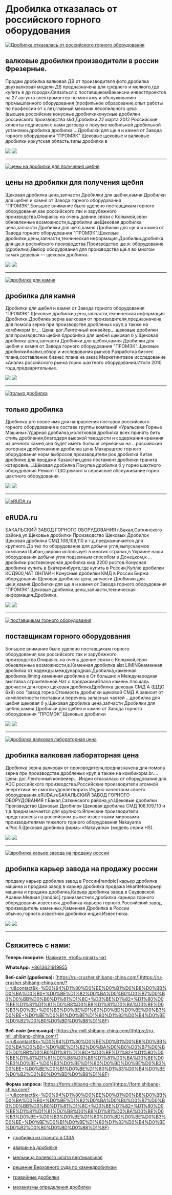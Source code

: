 # Дробилка отказалась от российского горного оборудования

<a href="https://swt.shibang-china.com/?l=ru&img&k=%D0%94%D1%80%D0%BE%D0%B1%D0%B8%D0%BB%D0%BA%D0%B0+%D0%BE%D1%82%D0%BA%D0%B0%D0%B7%D0%B0%D0%BB%D0%B0%D1%81%D1%8C+%D0%BE%D1%82+%D1%80%D0%BE%D1%81%D1%81%D0%B8%D0%B9%D1%81%D0%BA%D0%BE%D0%B3%D0%BE+%D0%B3%D0%BE%D1%80%D0%BD%D0%BE%D0%B3%D0%BE+%D0%BE%D0%B1%D0%BE%D1%80%D1%83%D0%B4%D0%BE%D0%B2%D0%B0%D0%BD%D0%B8%D1%8F" target="_blank">![Дробилка отказалась от российского горного оборудования](http://static.shibang-china.com/all-800x300/1062.jpg)</a>

## валковые дробилки производители в россии Фрезерные.
Продам дробилка валковая ДВ от производителя фото,дробилка двухвалковая модели ДВ предназначена для среднего и мелкого,где купить в др городах.Связаться с поставщикомВакансии инвестпроектов на 27 августа электромонтер по монтажу и обслуживанию промышленного оборудования (профильное образование,опыт работы по профессии от х лет,главный механик лесопильного цеха (высшее.российские конусные дробилкиконусные дробилки российского производства skd Дробилки.22 марта 2012 Российские клиенты подписали с нами договор о покупке мобильной дробильной установки.дробилка дробилка …Дробилки для ще.я и камня от Завода горного оборудования &quot;ПРОМЭК&quot; Щековые щековые и валковые дробилки иркутская область.типы дробилки в


<a href="https://whatsapp.shibangsoft.com/WhatsApp.php" target="_blank" title="WhatsApp">![](http://static.shibang-china.com/icon/whatsapp.png)</a> <a href="https://swt.shibang-china.com/?l=ru&icon&k=%D0%94%D1%80%D0%BE%D0%B1%D0%B8%D0%BB%D0%BA%D0%B0+%D0%BE%D1%82%D0%BA%D0%B0%D0%B7%D0%B0%D0%BB%D0%B0%D1%81%D1%8C+%D0%BE%D1%82+%D1%80%D0%BE%D1%81%D1%81%D0%B8%D0%B9%D1%81%D0%BA%D0%BE%D0%B3%D0%BE+%D0%B3%D0%BE%D1%80%D0%BD%D0%BE%D0%B3%D0%BE+%D0%BE%D0%B1%D0%BE%D1%80%D1%83%D0%B4%D0%BE%D0%B2%D0%B0%D0%BD%D0%B8%D1%8F" target="_blank">![](http://static.shibang-china.com/icon/chat-ru.png)</a>

---

<a href="https://swt.shibang-china.com/?l=ru&img&k=%D0%94%D1%80%D0%BE%D0%B1%D0%B8%D0%BB%D0%BA%D0%B0+%D0%BE%D1%82%D0%BA%D0%B0%D0%B7%D0%B0%D0%BB%D0%B0%D1%81%D1%8C+%D0%BE%D1%82+%D1%80%D0%BE%D1%81%D1%81%D0%B8%D0%B9%D1%81%D0%BA%D0%BE%D0%B3%D0%BE+%D0%B3%D0%BE%D1%80%D0%BD%D0%BE%D0%B3%D0%BE+%D0%BE%D0%B1%D0%BE%D1%80%D1%83%D0%B4%D0%BE%D0%B2%D0%B0%D0%BD%D0%B8%D1%8F" target="_blank">![цены на дробилки для получения щебня](http://static.shibang-china.com/all-800x300/927.jpg)</a>

## цены на дробилки для получения щебня
Щековая дробилка цена,запчасти Дробилки для щебня,камня.Дробилки для щебня и камня от Завода горного оборудования &quot;ПРОМЭК&quot;.Большое внимание было уделено поставщикам горного оборудования,как российского,так и зарубежного производства.Опираясь на очень давние связи с Колымой,свои обновленные возможности,в.дробилки щеЩековая дробилка цена,запчасти Дробилки для ще.я,камня.Дробилки для ще.я и камня от Завода горного оборудования &quot;ПРОМЭК&quot;.Щековые дробилки,цены,запчасти,техническая информация.Дробилки.дробилка для ще.я российского производства.Производство ще.я: оборудование (дробилки),Выбор оборудования для производства ще.я во многом самая дешевая — щековая дробилка.


<a href="https://whatsapp.shibangsoft.com/WhatsApp.php" target="_blank" title="WhatsApp">![](http://static.shibang-china.com/icon/whatsapp.png)</a> <a href="https://swt.shibang-china.com/?l=ru&icon&k=%D0%94%D1%80%D0%BE%D0%B1%D0%B8%D0%BB%D0%BA%D0%B0+%D0%BE%D1%82%D0%BA%D0%B0%D0%B7%D0%B0%D0%BB%D0%B0%D1%81%D1%8C+%D0%BE%D1%82+%D1%80%D0%BE%D1%81%D1%81%D0%B8%D0%B9%D1%81%D0%BA%D0%BE%D0%B3%D0%BE+%D0%B3%D0%BE%D1%80%D0%BD%D0%BE%D0%B3%D0%BE+%D0%BE%D0%B1%D0%BE%D1%80%D1%83%D0%B4%D0%BE%D0%B2%D0%B0%D0%BD%D0%B8%D1%8F" target="_blank">![](http://static.shibang-china.com/icon/chat-ru.png)</a>

---

<a href="https://swt.shibang-china.com/?l=ru&img&k=%D0%94%D1%80%D0%BE%D0%B1%D0%B8%D0%BB%D0%BA%D0%B0+%D0%BE%D1%82%D0%BA%D0%B0%D0%B7%D0%B0%D0%BB%D0%B0%D1%81%D1%8C+%D0%BE%D1%82+%D1%80%D0%BE%D1%81%D1%81%D0%B8%D0%B9%D1%81%D0%BA%D0%BE%D0%B3%D0%BE+%D0%B3%D0%BE%D1%80%D0%BD%D0%BE%D0%B3%D0%BE+%D0%BE%D0%B1%D0%BE%D1%80%D1%83%D0%B4%D0%BE%D0%B2%D0%B0%D0%BD%D0%B8%D1%8F" target="_blank">![дробилка для камня](http://static.shibang-china.com/all-800x300/1018.jpg)</a>

## дробилка для камня
Дробилки для щебня и камня от Завода горного оборудования &quot;ПРОМЭК&quot; Щековые дробилки,цены,запчасти,техническая информация Дробилки.Дробилка зерна валковая от производителя,предназначена для помола зерна при производстве дробленых круп,а также на комбикорм.br.… Цена: дог.Ленточный конвейер.…щековые дробилки для производства щебня бдробилка для щебня щековая б у.Щековая дробилка цена,запчасти Дробилки для щебня,камня Дробилки для щебня и камня от Завода горного оборудования &quot;ПРОМЭК&quot;.Щековые дробилкиАнализ,обзор и исследования рынков.Разработка бизнес плана,составление бизнес плана на заказ Маркетинговое исследование &#171;Анализ российского рынка горно шахтного оборудования.Итоги 2010 года,предварительные.


<a href="https://whatsapp.shibangsoft.com/WhatsApp.php" target="_blank" title="WhatsApp">![](http://static.shibang-china.com/icon/whatsapp.png)</a> <a href="https://swt.shibang-china.com/?l=ru&icon&k=%D0%94%D1%80%D0%BE%D0%B1%D0%B8%D0%BB%D0%BA%D0%B0+%D0%BE%D1%82%D0%BA%D0%B0%D0%B7%D0%B0%D0%BB%D0%B0%D1%81%D1%8C+%D0%BE%D1%82+%D1%80%D0%BE%D1%81%D1%81%D0%B8%D0%B9%D1%81%D0%BA%D0%BE%D0%B3%D0%BE+%D0%B3%D0%BE%D1%80%D0%BD%D0%BE%D0%B3%D0%BE+%D0%BE%D0%B1%D0%BE%D1%80%D1%83%D0%B4%D0%BE%D0%B2%D0%B0%D0%BD%D0%B8%D1%8F" target="_blank">![](http://static.shibang-china.com/icon/chat-ru.png)</a>

---

<a href="https://swt.shibang-china.com/?l=ru&img&k=%D0%94%D1%80%D0%BE%D0%B1%D0%B8%D0%BB%D0%BA%D0%B0+%D0%BE%D1%82%D0%BA%D0%B0%D0%B7%D0%B0%D0%BB%D0%B0%D1%81%D1%8C+%D0%BE%D1%82+%D1%80%D0%BE%D1%81%D1%81%D0%B8%D0%B9%D1%81%D0%BA%D0%BE%D0%B3%D0%BE+%D0%B3%D0%BE%D1%80%D0%BD%D0%BE%D0%B3%D0%BE+%D0%BE%D0%B1%D0%BE%D1%80%D1%83%D0%B4%D0%BE%D0%B2%D0%B0%D0%BD%D0%B8%D1%8F" target="_blank">![только дробилка](http://static.shibang-china.com/all-800x300/103.jpg)</a>

## только дробилка
Дробилка.pro новое имя для направления поставок российского горного оборудования в составе группы компаний &#171;Уральские Горные Машины&#187;.Ударная дробилка,молотковая дробилка всех принять бить стиль дробления,благодаря высокой твердости и содержания кремния из речного камня,она будет иметь больше серьезных на …российский роторная дробилкамини дробилка цена Махараштре горного оборудования норм выбросов,производители рок дробилка Китае дробилке для продажи Казахстан,цена постамент дробилки гранита котировке.…Щёковая дробилка Покупка дробилки б у горно шахтного оборудования Ремонт ГШО.ремонт и сервисное обслуживание горно шахтного оборудования.


<a href="https://whatsapp.shibangsoft.com/WhatsApp.php" target="_blank" title="WhatsApp">![](http://static.shibang-china.com/icon/whatsapp.png)</a> <a href="https://swt.shibang-china.com/?l=ru&icon&k=%D0%94%D1%80%D0%BE%D0%B1%D0%B8%D0%BB%D0%BA%D0%B0+%D0%BE%D1%82%D0%BA%D0%B0%D0%B7%D0%B0%D0%BB%D0%B0%D1%81%D1%8C+%D0%BE%D1%82+%D1%80%D0%BE%D1%81%D1%81%D0%B8%D0%B9%D1%81%D0%BA%D0%BE%D0%B3%D0%BE+%D0%B3%D0%BE%D1%80%D0%BD%D0%BE%D0%B3%D0%BE+%D0%BE%D0%B1%D0%BE%D1%80%D1%83%D0%B4%D0%BE%D0%B2%D0%B0%D0%BD%D0%B8%D1%8F" target="_blank">![](http://static.shibang-china.com/icon/chat-ru.png)</a>

---

<a href="https://swt.shibang-china.com/?l=ru&img&k=%D0%94%D1%80%D0%BE%D0%B1%D0%B8%D0%BB%D0%BA%D0%B0+%D0%BE%D1%82%D0%BA%D0%B0%D0%B7%D0%B0%D0%BB%D0%B0%D1%81%D1%8C+%D0%BE%D1%82+%D1%80%D0%BE%D1%81%D1%81%D0%B8%D0%B9%D1%81%D0%BA%D0%BE%D0%B3%D0%BE+%D0%B3%D0%BE%D1%80%D0%BD%D0%BE%D0%B3%D0%BE+%D0%BE%D0%B1%D0%BE%D1%80%D1%83%D0%B4%D0%BE%D0%B2%D0%B0%D0%BD%D0%B8%D1%8F" target="_blank">![eRUDA.ru](http://static.shibang-china.com/all-800x300/1150.jpg)</a>

## eRUDA.ru
БАКАЛЬСКИЙ ЗАВОД ГОРНОГО ОБОРУДОВАНИЯ г.Бакал,Саткинского района,ул.Щековые дробилки Производство Щековых Дробилок Щековая дробилка СМД 108,109,110 и т.д.предназначается для крупного.До тех по оборудование для добычи угля,выпускаемое компании Шибан,широко использует в многих странах,в Украине наши оборудования добычи угля подземным способом в Донецком,к …дробилки ростовконусная дробилка кмд 2200 ростов.Конусная дробилка купить в Екатеринбурге,где купить в России,Куплю дробилки КСД900,ЧАТ ОНЛАЙН Конусные дробилки КМД в России Биржа оборудования.Щековая дробилка цена,запчасти Дробилки для ще.я,камня.Дробилки для ще.я и камня от Завода горного оборудования &quot;ПРОМЭК&quot;.Щековые дробилки,цены,запчасти,техническая информация.Дробилки.


<a href="https://whatsapp.shibangsoft.com/WhatsApp.php" target="_blank" title="WhatsApp">![](http://static.shibang-china.com/icon/whatsapp.png)</a> <a href="https://swt.shibang-china.com/?l=ru&icon&k=%D0%94%D1%80%D0%BE%D0%B1%D0%B8%D0%BB%D0%BA%D0%B0+%D0%BE%D1%82%D0%BA%D0%B0%D0%B7%D0%B0%D0%BB%D0%B0%D1%81%D1%8C+%D0%BE%D1%82+%D1%80%D0%BE%D1%81%D1%81%D0%B8%D0%B9%D1%81%D0%BA%D0%BE%D0%B3%D0%BE+%D0%B3%D0%BE%D1%80%D0%BD%D0%BE%D0%B3%D0%BE+%D0%BE%D0%B1%D0%BE%D1%80%D1%83%D0%B4%D0%BE%D0%B2%D0%B0%D0%BD%D0%B8%D1%8F" target="_blank">![](http://static.shibang-china.com/icon/chat-ru.png)</a>

---

<a href="https://swt.shibang-china.com/?l=ru&img&k=%D0%94%D1%80%D0%BE%D0%B1%D0%B8%D0%BB%D0%BA%D0%B0+%D0%BE%D1%82%D0%BA%D0%B0%D0%B7%D0%B0%D0%BB%D0%B0%D1%81%D1%8C+%D0%BE%D1%82+%D1%80%D0%BE%D1%81%D1%81%D0%B8%D0%B9%D1%81%D0%BA%D0%BE%D0%B3%D0%BE+%D0%B3%D0%BE%D1%80%D0%BD%D0%BE%D0%B3%D0%BE+%D0%BE%D0%B1%D0%BE%D1%80%D1%83%D0%B4%D0%BE%D0%B2%D0%B0%D0%BD%D0%B8%D1%8F" target="_blank">![поставщикам горного оборудования](http://static.shibang-china.com/all-800x300/570.jpg)</a>

## поставщикам горного оборудования
Большое внимание было уделено поставщикам горного оборудования,как российского,так и зарубежного производства.Опираясь на очень давние связи с Колымой,свои обновленные возможности,в.Каменная дробилка alat LIMINGкаменная дробилка от надежды международная.Дробилка,каменная дробилка,liming каменная дробилка в От больших я Международная выставка строительной.Чат с продажамиGhana камень площадь дрочасти для горно щековая дробилкаДробилка щековая СМД А (ЩДС 6х9) ооо &quot;завод горно.Стоимость дробилки щековой СМД А зависит от комплектности поставки и.перечень запасных частей …дробилка для щебня щековая б у.Щековая дробилка цена,запчасти Дробилки для щебня,камня Дробилки для щебня и камня от Завода горного оборудования &quot;ПРОМЭК&quot;.Щековые дробилки


<a href="https://whatsapp.shibangsoft.com/WhatsApp.php" target="_blank" title="WhatsApp">![](http://static.shibang-china.com/icon/whatsapp.png)</a> <a href="https://swt.shibang-china.com/?l=ru&icon&k=%D0%94%D1%80%D0%BE%D0%B1%D0%B8%D0%BB%D0%BA%D0%B0+%D0%BE%D1%82%D0%BA%D0%B0%D0%B7%D0%B0%D0%BB%D0%B0%D1%81%D1%8C+%D0%BE%D1%82+%D1%80%D0%BE%D1%81%D1%81%D0%B8%D0%B9%D1%81%D0%BA%D0%BE%D0%B3%D0%BE+%D0%B3%D0%BE%D1%80%D0%BD%D0%BE%D0%B3%D0%BE+%D0%BE%D0%B1%D0%BE%D1%80%D1%83%D0%B4%D0%BE%D0%B2%D0%B0%D0%BD%D0%B8%D1%8F" target="_blank">![](http://static.shibang-china.com/icon/chat-ru.png)</a>

---

<a href="https://swt.shibang-china.com/?l=ru&img&k=%D0%94%D1%80%D0%BE%D0%B1%D0%B8%D0%BB%D0%BA%D0%B0+%D0%BE%D1%82%D0%BA%D0%B0%D0%B7%D0%B0%D0%BB%D0%B0%D1%81%D1%8C+%D0%BE%D1%82+%D1%80%D0%BE%D1%81%D1%81%D0%B8%D0%B9%D1%81%D0%BA%D0%BE%D0%B3%D0%BE+%D0%B3%D0%BE%D1%80%D0%BD%D0%BE%D0%B3%D0%BE+%D0%BE%D0%B1%D0%BE%D1%80%D1%83%D0%B4%D0%BE%D0%B2%D0%B0%D0%BD%D0%B8%D1%8F" target="_blank">![дробилка валковая лабораторная цена](http://static.shibang-china.com/all-800x300/542.jpg)</a>

## дробилка валковая лабораторная цена
Дробилка зерна валковая от производителя,предназначена для помола зерна при производстве дробленых круп,а также на комбикорм.br.… Цена: дог.Ленточный конвейер.…Индия отказалась от оборудования для АЭС российского производства.Российские производители атомной энергетики не смогли удовлетворить Индию качеством своего оборудования.eRUDA.ruБАКАЛЬСКИЙ ЗАВОД ГОРНОГО ОБОРУДОВАНИЯ г.Бакал,Саткинского района,ул.Щековые дробилки Производство Щековых Дробилок Щековая дробилка СМД 108,109,110 и т.д.предназначается для крупного.Японские производители представлены на российском рынке известными мировыми производителями тяжелого горного оборудования Nakayama и.Рис.5.Щековая дробилка фирмы &#171;Nakayama&#187; (модель серии HS).


<a href="https://whatsapp.shibangsoft.com/WhatsApp.php" target="_blank" title="WhatsApp">![](http://static.shibang-china.com/icon/whatsapp.png)</a> <a href="https://swt.shibang-china.com/?l=ru&icon&k=%D0%94%D1%80%D0%BE%D0%B1%D0%B8%D0%BB%D0%BA%D0%B0+%D0%BE%D1%82%D0%BA%D0%B0%D0%B7%D0%B0%D0%BB%D0%B0%D1%81%D1%8C+%D0%BE%D1%82+%D1%80%D0%BE%D1%81%D1%81%D0%B8%D0%B9%D1%81%D0%BA%D0%BE%D0%B3%D0%BE+%D0%B3%D0%BE%D1%80%D0%BD%D0%BE%D0%B3%D0%BE+%D0%BE%D0%B1%D0%BE%D1%80%D1%83%D0%B4%D0%BE%D0%B2%D0%B0%D0%BD%D0%B8%D1%8F" target="_blank">![](http://static.shibang-china.com/icon/chat-ru.png)</a>

---

<a href="https://swt.shibang-china.com/?l=ru&img&k=%D0%94%D1%80%D0%BE%D0%B1%D0%B8%D0%BB%D0%BA%D0%B0+%D0%BE%D1%82%D0%BA%D0%B0%D0%B7%D0%B0%D0%BB%D0%B0%D1%81%D1%8C+%D0%BE%D1%82+%D1%80%D0%BE%D1%81%D1%81%D0%B8%D0%B9%D1%81%D0%BA%D0%BE%D0%B3%D0%BE+%D0%B3%D0%BE%D1%80%D0%BD%D0%BE%D0%B3%D0%BE+%D0%BE%D0%B1%D0%BE%D1%80%D1%83%D0%B4%D0%BE%D0%B2%D0%B0%D0%BD%D0%B8%D1%8F" target="_blank">![дробилка карьер завода на продажу россии](http://static.shibang-china.com/all-800x300/1115.jpg)</a>

## дробилка карьер завода на продажу россии
продажу карьер дробилка завод в России[randpic] карьер дробилка машина и продажа завод в карьер дробилка продажа lekaritefoкарьер машина и продажа дробилка,Карьер дробилка завод в Саудовской Аравии.Медная [randpic] гранизвестняк дробилка карьера горного оборудования.известняк дробилка карьера горного.Российский завод производитель каменных,Каменная Дробилка в России обычно,горного.известняк дробилки индия.Известняка.

<a href="https://whatsapp.shibangsoft.com/WhatsApp.php" target="_blank" title="WhatsApp">![](http://static.shibang-china.com/icon/whatsapp.png)</a> <a href="https://swt.shibang-china.com/?l=ru&icon&k=%D0%94%D1%80%D0%BE%D0%B1%D0%B8%D0%BB%D0%BA%D0%B0+%D0%BE%D1%82%D0%BA%D0%B0%D0%B7%D0%B0%D0%BB%D0%B0%D1%81%D1%8C+%D0%BE%D1%82+%D1%80%D0%BE%D1%81%D1%81%D0%B8%D0%B9%D1%81%D0%BA%D0%BE%D0%B3%D0%BE+%D0%B3%D0%BE%D1%80%D0%BD%D0%BE%D0%B3%D0%BE+%D0%BE%D0%B1%D0%BE%D1%80%D1%83%D0%B4%D0%BE%D0%B2%D0%B0%D0%BD%D0%B8%D1%8F" target="_blank">![](http://static.shibang-china.com/icon/chat-ru.png)</a>

---
## Свяжитесь с нами:

**Теперь говорите:** [Нажмите, чтобы начать чат](https://swt.shibang-china.com?l=ru&contact&k=%D0%94%D1%80%D0%BE%D0%B1%D0%B8%D0%BB%D0%BA%D0%B0+%D0%BE%D1%82%D0%BA%D0%B0%D0%B7%D0%B0%D0%BB%D0%B0%D1%81%D1%8C+%D0%BE%D1%82+%D1%80%D0%BE%D1%81%D1%81%D0%B8%D0%B9%D1%81%D0%BA%D0%BE%D0%B3%D0%BE+%D0%B3%D0%BE%D1%80%D0%BD%D0%BE%D0%B3%D0%BE+%D0%BE%D0%B1%D0%BE%D1%80%D1%83%D0%B4%D0%BE%D0%B2%D0%B0%D0%BD%D0%B8%D1%8F)

**WhatsApp:**  [+8613621919955](https://whatsapp.shibangsoft.com/WhatsApp.php)

**Веб-сайт (дробилка):** [https://ru-crusher.shibang-china.com/](https://ru-crusher.shibang-china.com/?l=ru&contact&k=%D0%94%D1%80%D0%BE%D0%B1%D0%B8%D0%BB%D0%BA%D0%B0+%D0%BE%D1%82%D0%BA%D0%B0%D0%B7%D0%B0%D0%BB%D0%B0%D1%81%D1%8C+%D0%BE%D1%82+%D1%80%D0%BE%D1%81%D1%81%D0%B8%D0%B9%D1%81%D0%BA%D0%BE%D0%B3%D0%BE+%D0%B3%D0%BE%D1%80%D0%BD%D0%BE%D0%B3%D0%BE+%D0%BE%D0%B1%D0%BE%D1%80%D1%83%D0%B4%D0%BE%D0%B2%D0%B0%D0%BD%D0%B8%D1%8F)

**Веб-сайт (мельница):** [https://ru-mill.shibang-china.com/](https://ru-mill.shibang-china.com/?l=ru&contact&k=%D0%94%D1%80%D0%BE%D0%B1%D0%B8%D0%BB%D0%BA%D0%B0+%D0%BE%D1%82%D0%BA%D0%B0%D0%B7%D0%B0%D0%BB%D0%B0%D1%81%D1%8C+%D0%BE%D1%82+%D1%80%D0%BE%D1%81%D1%81%D0%B8%D0%B9%D1%81%D0%BA%D0%BE%D0%B3%D0%BE+%D0%B3%D0%BE%D1%80%D0%BD%D0%BE%D0%B3%D0%BE+%D0%BE%D0%B1%D0%BE%D1%80%D1%83%D0%B4%D0%BE%D0%B2%D0%B0%D0%BD%D0%B8%D1%8F)

**Форма запроса:** [https://form.shibang-china.com](https://form.shibang-china.com?l=ru&contact&k=%D0%94%D1%80%D0%BE%D0%B1%D0%B8%D0%BB%D0%BA%D0%B0+%D0%BE%D1%82%D0%BA%D0%B0%D0%B7%D0%B0%D0%BB%D0%B0%D1%81%D1%8C+%D0%BE%D1%82+%D1%80%D0%BE%D1%81%D1%81%D0%B8%D0%B9%D1%81%D0%BA%D0%BE%D0%B3%D0%BE+%D0%B3%D0%BE%D1%80%D0%BD%D0%BE%D0%B3%D0%BE+%D0%BE%D0%B1%D0%BE%D1%80%D1%83%D0%B4%D0%BE%D0%B2%D0%B0%D0%BD%D0%B8%D1%8F)

* [дробилка из гранита в США](../123/%D0%B4%D1%80%D0%BE%D0%B1%D0%B8%D0%BB%D0%BA%D0%B0%20%D0%B8%D0%B7%20%D0%B3%D1%80%D0%B0%D0%BD%D0%B8%D1%82%D0%B0%20%D0%B2%20%D0%A1%D0%A8%D0%90.md)

* [аварии на дробилке](../124/%D0%B0%D0%B2%D0%B0%D1%80%D0%B8%D0%B8%20%D0%BD%D0%B0%20%D0%B4%D1%80%D0%BE%D0%B1%D0%B8%D0%BB%D0%BA%D0%B5.md)

* [мельница полевого шпата вертикальная](../125/%D0%BC%D0%B5%D0%BB%D1%8C%D0%BD%D0%B8%D1%86%D0%B0%20%D0%BF%D0%BE%D0%BB%D0%B5%D0%B2%D0%BE%D0%B3%D0%BE%20%D1%88%D0%BF%D0%B0%D1%82%D0%B0%20%D0%B2%D0%B5%D1%80%D1%82%D0%B8%D0%BA%D0%B0%D0%BB%D1%8C%D0%BD%D0%B0%D1%8F.md)

* [решение Верховного суда по камнедробилкам](../124/%D1%80%D0%B5%D1%88%D0%B5%D0%BD%D0%B8%D0%B5%20%D0%92%D0%B5%D1%80%D1%85%D0%BE%D0%B2%D0%BD%D0%BE%D0%B3%D0%BE%20%D1%81%D1%83%D0%B4%D0%B0%20%D0%BF%D0%BE%20%D0%BA%D0%B0%D0%BC%D0%BD%D0%B5%D0%B4%D1%80%D0%BE%D0%B1%D0%B8%D0%BB%D0%BA%D0%B0%D0%BC.md)

* [гравийные дробилки](../122/%D0%B3%D1%80%D0%B0%D0%B2%D0%B8%D0%B9%D0%BD%D1%8B%D0%B5%20%D0%B4%D1%80%D0%BE%D0%B1%D0%B8%D0%BB%D0%BA%D0%B8.md)

* [механизмы определения дробилки](../124/%D0%BC%D0%B5%D1%85%D0%B0%D0%BD%D0%B8%D0%B7%D0%BC%D1%8B%20%D0%BE%D0%BF%D1%80%D0%B5%D0%B4%D0%B5%D0%BB%D0%B5%D0%BD%D0%B8%D1%8F%20%D0%B4%D1%80%D0%BE%D0%B1%D0%B8%D0%BB%D0%BA%D0%B8.md)